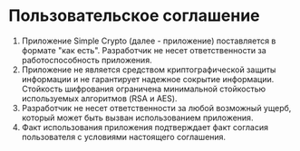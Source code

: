 # Пользовательское соглашение
1. Приложение Simple Crypto (далее - приложение) поставляется в формате "как есть". Разработчик не несет ответственности 
за работоспособность приложения.
2. Приложение не является средством криптографической защиты информации и не гарантирует надежное сокрытие информации.
Стойкость шифрования ограничена минимальной стойкостью используемых алгоритмов (RSA и AES).
3. Разработчик не несет ответственности за любой возможный ущерб, который может быть вызван использованием приложения.
4. Факт использования приложения подтверждает факт согласия пользователя с условиями настоящего соглашения.